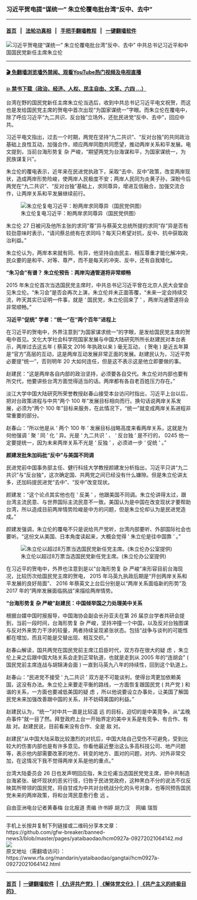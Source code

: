 ### 习近平贺电提“谋统一” 朱立伦覆电批台湾“反中、去中”
------------------------

#### [首页](https://github.com/gfw-breaker/banned-news3/blob/master/README.md) &nbsp;&nbsp;|&nbsp;&nbsp; [法轮功真相](https://github.com/begood0513/basic/blob/master/README.md)  &nbsp;&nbsp;|&nbsp;&nbsp; [手把手翻墙教程](https://github.com/gfw-breaker/guides/wiki)  &nbsp;&nbsp;|&nbsp;&nbsp; [一键翻墙软件](https://github.com/gfw-breaker/nogfw/blob/master/README.md)  



<div id="headerimg">
 <img alt="习近平贺电提“谋统一” 朱立伦覆电批台湾“反中、去中”" src="https://www.rfa.org/mandarin/yataibaodao/gangtai/hcm0927a-09272021064142.html/@@images/3a6d83d4-6b64-44e8-98f2-3de23d99cbd2.jpeg" title="习近平贺电提“谋统一” 朱立伦覆电批台湾“反中、去中”"/>
 <span class="lead_image_caption">
  中共总书记习近平和中国国民党新任主席朱立伦
 </span>
 <!-- zoomattribute -->
</div>

<hr/>


#### [ 🎬  免翻墙浏览墙外禁闻、观看YouTube热门视频及电视直播](https://github.com/gfw-breaker/HelloWorld)

#### [ 💥  禁书下载（政治、经济、人权、民主自由、文革、六四 ...）](https://github.com/gfw-breaker/books/blob/master/README.md)

<div id="storytext">
 <p class="p3">
  台湾在野的国民党新任主席朱立伦当选后，收到中共总书记习近平电文祝贺，而这也是发给国民党主席的贺电中首次出现“为国家谋统一”字眼。而朱立伦在覆电中，除了呼应习近平“九二共识、反台独”立场外，还批民进党“反中、去中”，回应中共。
 </p>
 <p class="p3">
  习近平电文指出，过去一个时期，两党在坚持“九二共识”、“反对台独”的共同政治基础上良性互动，加强合作，顺应两岸同胞共同愿望，推动两岸关系和平发展。电文提到，当前台海形势复
  <span class="s3">
   杂
  </span>
  严峻，“期望两党为台海谋和平，为国家谋统一，为民族谋复兴”。
 </p>
 <p class="p3">
 </p>
 <p class="p3">
 </p>
 <p class="p3">
  朱立伦的覆电表示，近年来在民进党执政下，采取“去中、反中”政策，改变两岸现状，造成两岸形势险峻，使两岸人民极度不安；两岸人民同为炎黄子孙，深盼今后两党在“九二共识”、“反对台独”基础上，求同尊异，增进互信融合，加强交流合作，让两岸关系和平发展继续前行。
 </p>
 <p class="p3">
 </p>
 <p class="p3">
  <figure class="image-richtext image-inline captioned" style="width:1500px;">
   <img alt="朱立伦复电习近平：盼两岸求同尊异（国民党供图）" src="https://www.rfa.org/mandarin/Xinwen/3-09262021115214.html/26c4aadac7190d98981a72b784a38022.jpg/@@images/31837abf-c874-44f0-99e4-026fe687c656.jpeg" title="26c4aadac7190d98981a72b784a38022.jpg"/>
   <figcaption class="image-caption">
    朱立伦复电习近平：盼两岸求同尊异（国民党供图）
   </figcaption>
   <small>
   </small>
  </figure>
 </p>
 <p class="p3">
  朱立伦
  <span class="s2">
   27
  </span>
  日被问及他所主张的求同“尊”异与蔡英文总统所提的求同“存”异是否有较劲意味时表示，“请问蔡总统有在求同吗？每天只希望对抗，反中、抗中获取政治利益。”
 </p>
 <p class="p3">
  朱立伦认为，两岸本来就有同、有异，他坚持自由民主、相互尊重才能化解冲突，民众要的是和平、对等、尊严，而不是每天的冲突、反中，还有自我矮化。
 </p>
 <p class="p3">
  <strong>
   “朱习会”有谱？
   <span class="s2">
   </span>
   朱立伦预告：两岸沟通管道将非常顺畅
  </strong>
 </p>
 <p class="p3">
  <span class="s2">
   2015
  </span>
  年朱立伦首次当选国民党主席时，中共总书记习近平曾在北京人民大会堂会见朱立伦。“朱习会”是否会再次上演，朱立伦并未正面答覆，“未来一定会持续交流，昨天其实已证明一件事，就是
  <span class="s2">
   ‘
  </span>
  国民党，朱立伦回来了
  <span class="s2">
   ’
  </span>
  ，两岸沟通管道将会非常顺畅。”
 </p>
 <p class="p3">
  <strong>
   习近平“促统”
   <span class="s2">
   </span>
   学者：“统一”在“两个百年”进程上
  </strong>
 </p>
 <p class="p3">
  在习近平的贺电中，外界注意到“为国家谋求统一”的字眼，是发给国民党主席的贺电中首见。文化大学社会科学院国家发展与中国大陆研究所所长赵建民对本台表示，两岸过去这五年
  <span class="s2">
   (
  </span>
  蔡英文
  <span class="s2">
   2016
  </span>
  年执政以来
  <span class="s2">
   )
  </span>
  毫无互动，
  <span class="s2">
   (
  </span>
  贺电
  <span class="s2">
   )
  </span>
  是近五年算是“官方”高层的互动，这是两岸互动发展非常正面的发展。赵建民认为，习近平势必要提“统一”，否则明年
  <span class="s2">
   20
  </span>
  大如何连任，但是这不表示这是他立即要做的事。
 </p>
 <p class="p3">
  赵建民：“这是两岸各自内部的政治坚持，必须要各自交代。朱立伦对内部也要有所交代，他要讲些台湾方面觉得适当的话。两岸都有各自老百姓压力存在。”
 </p>
 <p class="p3">
  淡江大学中国大陆研究所荣誉教授赵春山接受本台访问时指出，习近平上台以后，把对台政策进程与中共“两个
  <span class="s2">
   100
  </span>
  年”发展目标相向而行。换句话说两岸关系发展，必须为“两个
  <span class="s2">
   100
  </span>
  年”目标来服务，在此情况下，“统一”就变成两岸关系进程非常重要的部分。
 </p>
 <p class="p3">
  赵春山：“所以他是从
  <span class="s2">
   ‘
  </span>
  两个
  <span class="s2">
   100
  </span>
  年
  <span class="s2">
   ’
  </span>
  发展目标战略高度来看两岸关系，这就是为何他强调
  <span class="s2">
   ’
  </span>
  聚
  <span class="s2">
   ’
  </span>
  同
  <span class="s2">
   ’
  </span>
  化
  <span class="s2">
   ’
  </span>
  异。光是
  <span class="s2">
   ‘
  </span>
  九二共识
  <span class="s2">
   ’
  </span>
  、
  <span class="s2">
   ‘
  </span>
  反台独
  <span class="s2">
   ’
  </span>
  是不行的，
  <span class="s2">
   0245
  </span>
  他一定要提统一，因为未来两岸关系不光是
  <span class="s2">
   ‘
  </span>
  反独
  <span class="s2">
   ’
  </span>
  ，必须进一步
  <span class="s2">
   ‘
  </span>
  促统
  <span class="s2">
   ’
  </span>
  。”
 </p>
 <p class="p3">
  <strong>
   颜建发批朱加码批“反中”与美国不同调
  </strong>
 </p>
 <p class="p3">
  民进党前中国事务部主任、健行科技大学教授颜建发分析指出，习近平只讲“九二共识”与“反台独”，这次确定国、共两党之间已经没有什么嫌隙。但是朱立伦讲太多，还加码提民进党“去中”、“反中”改变现状。
 </p>
 <p class="p3">
  颜建发：“这个论点其实他也在
  <span class="s2">
   ‘
  </span>
  反美
  <span class="s2">
   ’
  </span>
  ，他跟美国不同调。朱立伦讲得太过，跟台湾主流民意、与世界国际主流民意不一致。美国认为是中国在改变现状才要帮助台湾，所以造成目前两岸情势险峻是中方的问题，但是朱立伦却认为是民进党造成。”
 </p>
 <p class="p3">
  颜建发强调，朱立伦的覆电不只是说给共产党听，台湾内部要听、外部国际社会也要听。“这份文从美国、日本角度读起来，大概会觉得
  <span class="s2">
   ’
  </span>
  朱立伦是往中国靠
  <span class="s2">
   ’
  </span>
  。”
 </p>
 <p class="p3">
 </p>
 <p class="p3">
  <figure class="image-richtext image-inline captioned" style="width:641px;">
   <img alt="朱立伦以超过8万票当选国民党新任党主席。(朱立伦办公室提供)" src="https://www.rfa.org/mandarin/yataibaodao/gangtai/hcm-09252021114210.html/67317acb502b.jpg/@@images/9ca7a29d-ba39-42de-9b83-5723e8c04252.jpeg" title="朱立倫.jpg"/>
   <figcaption class="image-caption">
    朱立伦以超过8万票当选国民党新任党主席。(朱立伦办公室提供)
   </figcaption>
   <small>
   </small>
  </figure>
 </p>
 <p class="p3">
  在习近平的贺电中，外界也注意到是以“台海形势复
  <span class="s3">
   杂
  </span>
  严峻”来形容目前台海现况，比较历次给国民党主席的贺电，
  <span class="s2">
   2015
  </span>
  年马英九执政后期是“开创两岸关系和平发展的良好局面”、
  <span class="s2">
   2016
  </span>
  年蔡英文上台后分别是以“两岸关系面临新的形势”及
  <span class="s2">
   2017
  </span>
  年的“两岸发展面临挑战”来描绘两岸情势。
 </p>
 <p class="p3">
  <strong>
   “台海形势复
   <span class="s3">
    杂
   </span>
   严峻”赵建民：中国倾举国之力处理美中关系
  </strong>
 </p>
 <p class="p3">
  根据台媒中国时报报导，中国海协会副会长孙亚夫在第
  <span class="s2">
   26
  </span>
  届京台学者共研会提到，当前一段时间，台海形势复
  <span class="s3">
   杂
  </span>
  严峻，坚持冲撞一个中国，以及反对台独图谋与反对外来势力干涉的较量，两者持续呈现紧张状态。包括“战争与谈判的可能性都在增加，而且可能是交替出现、相互交织。”
 </p>
 <p class="p3">
  赵春山解读，国共两党在国民党前主席江启臣时代，双方存在很大的疑
  <span class="s3">
   虑
  </span>
  ，朱立伦上来之后跟中国大陆关系会走到正常轨道，也就是走到从
  <span class="s2">
   2005
  </span>
  年的“连胡会”
  <span class="s2">
   (
  </span>
  国民党前主席连战与胡锦涛会面
  <span class="s2">
   )
  </span>
  一直到马英九八年的持续性，回到这个轨道上。
 </p>
 <p class="p3">
  赵春山：“民进党不接受
  <span class="s2">
   ‘
  </span>
  九二共识
  <span class="s2">
   ’
  </span>
  双方是不可能谈判，使得台湾更加依赖美国，这没有办法。朱立伦上来要走平衡的路线，一方面恢复跟国民党
  <span class="s2">
   (
  </span>
  共产党
  <span class="s2">
   )
  </span>
  和谐的关系，一方面也要减低美国的疑
  <span class="s3">
   虑
  </span>
  ，所以他说要设立办事处，让美国了解国民党未来加强改善跟中国的关系，并不妨碍美国的利益。”
 </p>
 <p class="p3">
  赵建民认为，“统一”对中共一直是比较遥
  <span class="s3">
   远
  </span>
  的目标，迫切的是中美竞争，从“孟晚舟事件”就一目了然。拜登政府上台一开始界定的美中关系是有竞争、有合作、有
  <span class="s3">
   敌
  </span>
  对。赵建民说，目前看来没有合作、全是
  <span class="s3">
   敌
  </span>
  对。
 </p>
 <p class="p3">
  赵建民“从中国大陆采取比较激烈的对抗后，中国大陆自己受伤不可避免，受到比较大的伤害内部也是有许多意见。你看他最近整治这么多高科技公司、地产问题等，表示他内部需要改革的地方、转变的地方、面对的问题，对内、对外非常交加，在这情况下我不觉得两岸关系是他的重点。”
 </p>
 <p class="p3">
  台湾大陆委员会
  <span class="s2">
   26
  </span>
  日也发声明回应指，朱立伦甫当选国民党党主席，把中共制造台海紧张、破坏现状的恶劣行径，归咎于民进党政府，这种黑白不分的说法不仅反映其所带领的国民党，将自甘成为中共对台统战分化的头号对象，也等同预告国民党未来的两岸政策，将和台湾民意愈行愈
  <span class="s3">
   远
  </span>
  。
  <span class="s2">
  </span>
 </p>
 <p class="p2">
 </p>
 <p class="p3">
  自由亚洲电台记者黄春梅
  <span class="s2">
  </span>
  台北报道
  <span class="s2">
  </span>
  责编
  <span class="s2">
  </span>
  许书婷
  <span class="s2">
  </span>
  胡力汉    网编 瑞哲
 </p>
 <p class="p2">
 </p>
</div>

<hr/>
手机上长按并复制下列链接或二维码分享本文章：<br/>
https://github.com/gfw-breaker/banned-news3/blob/master/pages/yataibaodao/hcm0927a-09272021064142.md <br/>
<a href='https://github.com/gfw-breaker/banned-news3/blob/master/pages/yataibaodao/hcm0927a-09272021064142.md'><img src='https://github.com/gfw-breaker/banned-news3/blob/master/pages/yataibaodao/hcm0927a-09272021064142.md.png'/></a> <br/>
原文地址（需翻墙访问）：https://www.rfa.org/mandarin/yataibaodao/gangtai/hcm0927a-09272021064142.html


------------------------
#### [首页](https://github.com/gfw-breaker/banned-news3/blob/master/README.md) &nbsp;|&nbsp; [一键翻墙软件](https://github.com/gfw-breaker/nogfw/blob/master/README.md) &nbsp;| [《九评共产党》](https://github.com/gfw-breaker/9ping.md/blob/master/README.md#九评之一评共产党是什么) | [《解体党文化》](https://github.com/gfw-breaker/jtdwh.md/blob/master/README.md) | [《共产主义的终极目的》](https://github.com/gfw-breaker/gczydzjmd.md/blob/master/README.md)


<img src='http://gfw-breaker.win/banned-news3/pages/yataibaodao/hcm0927a-09272021064142.md' width='0px' height='0px'/>